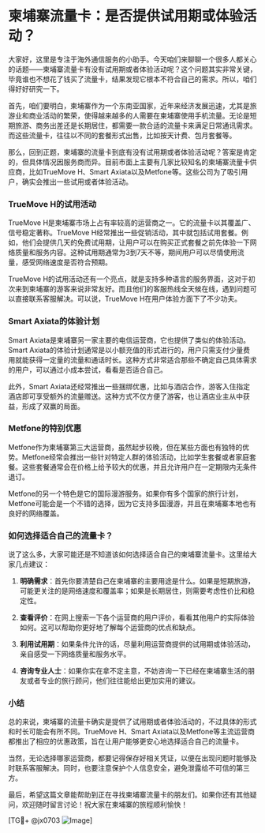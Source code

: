 # 柬埔寨流量卡：是否提供试用期或体验活动？

大家好，这里是专注于海外通信服务的小助手。今天咱们来聊聊一个很多人都关心的话题——柬埔寨流量卡有没有试用期或者体验活动呢？这个问题其实非常关键，毕竟谁也不想花了钱买了流量卡，结果发现它根本不符合自己的需求。所以，咱们得好好研究一下。

首先，咱们要明白，柬埔寨作为一个东南亚国家，近年来经济发展迅速，尤其是旅游业和商业活动的繁荣，使得越来越多的人需要在柬埔寨使用手机流量。无论是短期旅游、商务出差还是长期居住，都需要一款合适的流量卡来满足日常通讯需求。而这些流量卡，往往以不同的套餐形式出售，比如按天计费、包月套餐等。

那么，回到正题，柬埔寨的流量卡到底有没有试用期或者体验活动呢？答案是肯定的，但具体情况因服务商而异。目前市面上主要有几家比较知名的柬埔寨流量卡供应商，比如TrueMove H、Smart Axiata以及Metfone等。这些公司为了吸引用户，确实会推出一些试用或者体验活动。

### TrueMove H的试用活动

TrueMove H是柬埔寨市场上占有率较高的运营商之一。它的流量卡以其覆盖广、信号稳定著称。TrueMove H经常推出一些促销活动，其中就包括试用套餐。例如，他们会提供几天的免费试用期，让用户可以在购买正式套餐之前先体验一下网络质量和服务内容。这种试用期通常为3到7天不等，期间用户可以尽情使用流量，感受网络速度是否符合预期。

TrueMove H的试用活动还有一个亮点，就是支持多种语言的服务界面，这对于初次来到柬埔寨的游客来说非常友好。而且他们的客服热线全天候在线，遇到问题可以直接联系客服解决。可以说，TrueMove H在用户体验方面下了不少功夫。

### Smart Axiata的体验计划

Smart Axiata是柬埔寨另一家主要的电信运营商，它也提供了类似的体验活动。Smart Axiata的体验计划通常是以小额充值的形式进行的，用户只需支付少量费用就能获得一定量的流量和通话时长。这种方式非常适合那些不确定自己具体需求的用户，可以通过小成本尝试，看看是否适合自己。

此外，Smart Axiata还经常推出一些捆绑优惠，比如与酒店合作，游客入住指定酒店即可享受额外的流量赠送。这种方式不仅方便了游客，也让酒店业主从中获益，形成了双赢的局面。

### Metfone的特别优惠

Metfone作为柬埔寨第三大运营商，虽然起步较晚，但在某些方面也有独特的优势。Metfone经常会推出一些针对特定人群的体验活动，比如学生套餐或者家庭套餐。这些套餐通常会在价格上给予较大的优惠，并且允许用户在一定期限内无条件退订。

Metfone的另一个特色是它的国际漫游服务。如果你有多个国家的旅行计划，Metfone可能会是一个不错的选择，因为它支持多国漫游，并且在柬埔寨本地也有良好的网络覆盖。

### 如何选择适合自己的流量卡？

说了这么多，大家可能还是不知道该如何选择适合自己的柬埔寨流量卡。这里给大家几点建议：

1. **明确需求**：首先你要清楚自己在柬埔寨的主要用途是什么。如果是短期旅游，可能更关注的是网络速度和覆盖率；如果是长期居住，则需要考虑性价比和稳定性。

2. **查看评价**：在网上搜索一下各个运营商的用户评价，看看其他用户的实际体验如何。这可以帮助你更好地了解每个运营商的优点和缺点。

3. **利用试用期**：如果条件允许的话，尽量利用运营商提供的试用期或体验活动，亲自感受一下网络质量和服务水平。

4. **咨询专业人士**：如果你实在拿不定主意，不妨咨询一下已经在柬埔寨生活的朋友或者专业的旅行顾问，他们往往能给出更加实用的建议。

### 小结

总的来说，柬埔寨的流量卡确实是提供了试用期或者体验活动的，不过具体的形式和时长可能会有所不同。TrueMove H、Smart Axiata以及Metfone等主流运营商都推出了相应的优惠政策，旨在让用户能够更安心地选择适合自己的流量卡。

当然，无论选择哪家运营商，都要记得保存好相关凭证，以便在出现问题时能够及时联系客服解决。同时，也要注意保护个人信息安全，避免泄露给不可信的第三方。

最后，希望这篇文章能帮助到正在寻找柬埔寨流量卡的朋友们。如果你还有其他疑问，欢迎随时留言讨论！祝大家在柬埔寨的旅程顺利愉快！

[TG💪+ @jx0703 ![Image](https://github.com/user-attachments/assets/dbca1d08-cadb-493c-b0ec-ad6f7a83f270)]